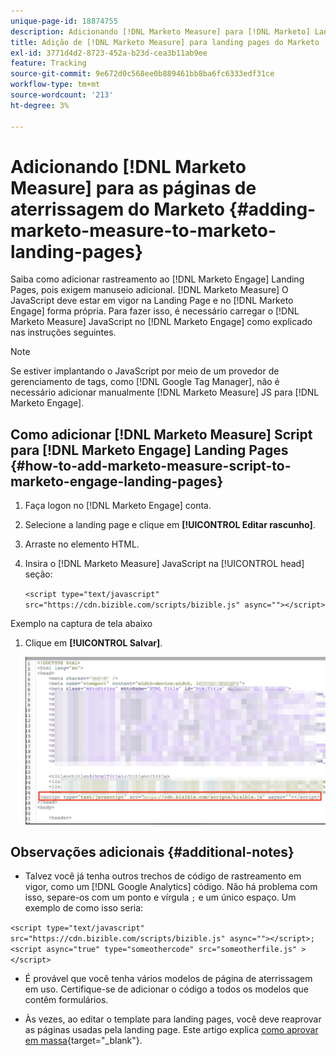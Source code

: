 ```yaml
---
unique-page-id: 18874755
description: Adicionando [!DNL Marketo Measure] para [!DNL Marketo] Landing Pages - [!DNL Marketo Measure]
title: Adição de [!DNL Marketo Measure] para landing pages do Marketo
exl-id: 3771d4d2-8723-452a-b23d-cea3b11ab9ee
feature: Tracking
source-git-commit: 9e672d0c568ee0b889461bb8ba6fc6333edf31ce
workflow-type: tm+mt
source-wordcount: '213'
ht-degree: 3%

---
```


# Adicionando [!DNL Marketo Measure] para as páginas de aterrissagem do Marketo {#adding-marketo-measure-to-marketo-landing-pages}

Saiba como adicionar rastreamento ao [!DNL Marketo Engage] Landing Pages, pois exigem manuseio adicional. [!DNL Marketo Measure] O JavaScript deve estar em vigor na Landing Page e no [!DNL Marketo Engage] forma própria. Para fazer isso, é necessário carregar o [!DNL Marketo Measure] JavaScript no [!DNL Marketo Engage] como explicado nas instruções seguintes.

>[!NOTE]
>
>Se estiver implantando o JavaScript por meio de um provedor de gerenciamento de tags, como [!DNL Google Tag Manager], não é necessário adicionar manualmente [!DNL Marketo Measure] JS para [!DNL Marketo Engage].

## Como adicionar [!DNL Marketo Measure] Script para [!DNL Marketo Engage] Landing Pages {#how-to-add-marketo-measure-script-to-marketo-engage-landing-pages}

1. Faça logon no [!DNL Marketo Engage] conta.
1. Selecione a landing page e clique em **[!UICONTROL Editar rascunho]**.
1. Arraste no elemento HTML.
1. Insira o [!DNL Marketo Measure] JavaScript na [!UICONTROL head] seção:

   `<script type="text/javascript" src="https://cdn.bizible.com/scripts/bizible.js" async=""></script>`

Exemplo na captura de tela abaixo

1. Clique em **[!UICONTROL Salvar]**.

   ![](assets/adding-bizible-to-marketo-landing-pages-1.png)

## Observações adicionais {#additional-notes}

* Talvez você já tenha outros trechos de código de rastreamento em vigor, como um [!DNL Google Analytics] código. Não há problema com isso, separe-os com um ponto e vírgula `;` e um único espaço. Um exemplo de como isso seria:

`<script type="text/javascript" src="https://cdn.bizible.com/scripts/bizible.js" async=""></script>; <script async="true" type="someothercode" src="someotherfile.js" ></script>`

* É provável que você tenha vários modelos de página de aterrissagem em uso. Certifique-se de adicionar o código a todos os modelos que contêm formulários.

* Às vezes, ao editar o template para landing pages, você deve reaprovar as páginas usadas pela landing page. Este artigo explica [como aprovar em massa](https://experienceleague.adobe.com/docs/marketo/using/product-docs/demand-generation/landing-pages/landing-page-actions/approve-multiple-landing-pages-at-once.html){target="_blank"}.

